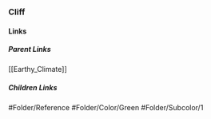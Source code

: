 ### Cliff
#### Links
##### Parent Links
[[Earthy_Climate]]
##### Children Links
#Folder/Reference
#Folder/Color/Green
#Folder/Subcolor/1
